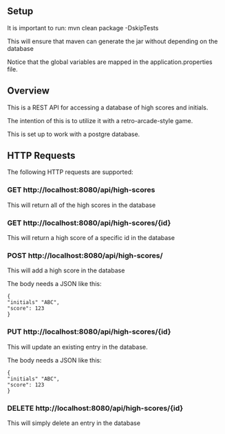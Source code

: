 ## Setup

It is important to run: mvn clean package -DskipTests

This will ensure that maven can generate the jar without depending on the database

Notice that the global variables are mapped in the application.properties file.

## Overview

This is a REST API for accessing a database of high scores and initials.

The intention of this is to utilize it with a retro-arcade-style game.

This is set up to work with a postgre database.

## HTTP Requests

The following HTTP requests are supported:

### GET http://localhost:8080/api/high-scores

This will return all of the high scores in the database

### GET http://localhost:8080/api/high-scores/{id}

This will return a high score of a specific id in the database

### POST http://localhost:8080/api/high-scores/

This will add a high score in the database

The body needs a JSON like this:

```
{
"initials" "ABC",
"score": 123
}
```

### PUT http://localhost:8080/api/high-scores/{id}

This will update an existing entry in the database.

The body needs a JSON like this:

```
{
"initials" "ABC",
"score": 123
}
```

### DELETE http://localhost:8080/api/high-scores/{id}

This will simply delete an entry in the database
